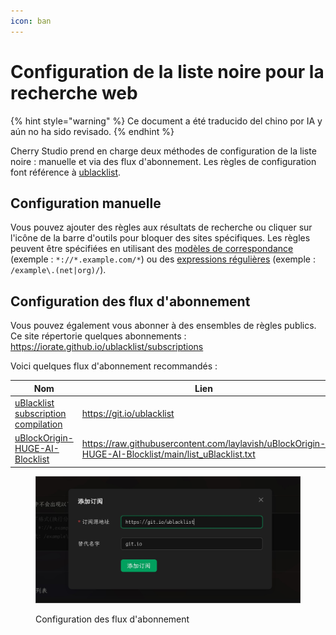 ```yaml
---
icon: ban
---
```

# Configuration de la liste noire pour la recherche web


{% hint style="warning" %}
Ce document a été traducido del chino por IA y aún no ha sido revisado.
{% endhint %}




Cherry Studio prend en charge deux méthodes de configuration de la liste noire : manuelle et via des flux d'abonnement. Les règles de configuration font référence à [ublacklist](https://github.com/iorate/ublacklist).

## Configuration manuelle

Vous pouvez ajouter des règles aux résultats de recherche ou cliquer sur l'icône de la barre d'outils pour bloquer des sites spécifiques. Les règles peuvent être spécifiées en utilisant des [modèles de correspondance](https://developer.mozilla.org/zh-CN/docs/mozilla/add-ons/webextensions/match_patterns) (exemple : `*://*.example.com/*`) ou des [expressions régulières](https://developer.mozilla.org/zh-CN/docs/web/javascript/guide/regular_expressions) (exemple : `/example\.(net|org)/`).

## Configuration des flux d'abonnement

Vous pouvez également vous abonner à des ensembles de règles publics. Ce site répertorie quelques abonnements :\
https://iorate.github.io/ublacklist/subscriptions

Voici quelques flux d'abonnement recommandés :

| Nom                                                                                                    | Lien                                                                                                   | Type       |
| ------------------------------------------------------------------------------------------------------ | ------------------------------------------------------------------------------------------------------ | ---------- |
| [uBlacklist subscription compilation](https://github.com/eallion/uBlacklist-subscription-compilation) | https://git.io/ublacklist                                                                              | Chinois    |
| [uBlockOrigin-HUGE-AI-Blocklist](https://github.com/laylavish/uBlockOrigin-HUGE-AI-Blocklist)         | https://raw.githubusercontent.com/laylavish/uBlockOrigin-HUGE-AI-Blocklist/main/list_uBlacklist.txt    | Généré par IA |

<figure><img src="../.gitbook/assets/blacklist1.jpg" alt=""><figcaption><p>Configuration des flux d'abonnement</p></figcaption></figure>